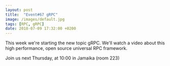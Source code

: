 ```yaml
---
layout: post
title:  "Event#67 gRPC"
image: /images/default.jpg
tags: [RPC, gRPC]
date: 2018-07-09 17:32:00 +0200
---
```


This week we're starting the new topic gRPC. We'll watch a video about this high performance, open source universal RPC framework. []()

Join us next Thursday, at 10:00 in Jamaika (room 223)